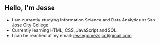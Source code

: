 ## Hello, I'm Jesse

- I am currently studying Information Science and Data Analytics at San Jose City College
- Currently learning HTML, CSS, JavaScript and SQL.
- I can be reached at my email: jessegomezsjcc@gmail.com

<!--
**JesseGomezEdu/JesseGomezEdu** is a ✨ _special_ ✨ repository because its `README.md` (this file) appears on your GitHub profile.

Here are some ideas to get you started:

- 🔭 I’m currently working on ...
- 🌱 I’m currently learning ...
- 👯 I’m looking to collaborate on ...
- 🤔 I’m looking for help with ...
- 💬 Ask me about ...
- 📫 How to reach me: ...
- 😄 Pronouns: ...
- ⚡ Fun fact: ...
-->
